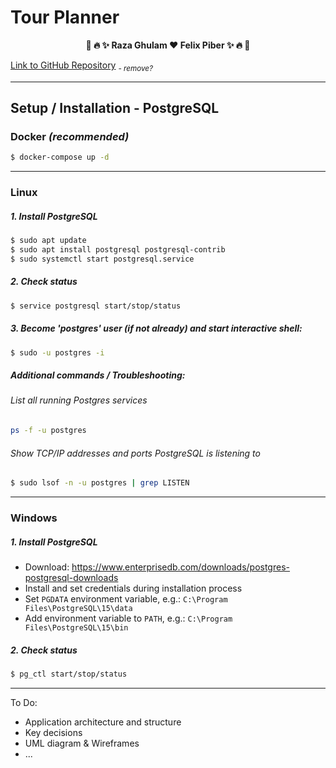 # Tour Planner
<p align="center"><b>
💎 🔥 ✨ Raza Ghulam ❤️ Felix Piber ✨ 🔥 💎
  </b></p>

[Link to GitHub Repository](https://github.com/FancyFelicious/TourPlanner)  <sub>*- remove?*</sub>

---

## Setup / Installation - PostgreSQL

### Docker *(recommended)*

```sh  
$ docker-compose up -d
```

---

### Linux

##### 1. Install PostgreSQL

```sh  
$ sudo apt update
$ sudo apt install postgresql postgresql-contrib
$ sudo systemctl start postgresql.service
```

##### 2. Check status

```sh  
$ service postgresql start/stop/status
```

##### 3. Become 'postgres' user (if not already) and start interactive shell:

```sh
$ sudo -u postgres -i
```

##### Additional commands / Troubleshooting:

###### List all running Postgres services

```sh
ps -f -u postgres
```

###### Show TCP/IP addresses and ports PostgreSQL is listening to

```sh
$ sudo lsof -n -u postgres | grep LISTEN
```

---

### Windows

##### 1. Install PostgreSQL

- Download: https://www.enterprisedb.com/downloads/postgres-postgresql-downloads
- Install and set credentials during installation process
- Set `PGDATA` environment variable, e.g.: `C:\Program Files\PostgreSQL\15\data`
- Add environment variable to `PATH`, e.g.: `C:\Program Files\PostgreSQL\15\bin`

##### 2. Check status

```sh
$ pg_ctl start/stop/status
```

---

To Do:

- Application architecture and structure
- Key decisions
- UML diagram & Wireframes
- ...
